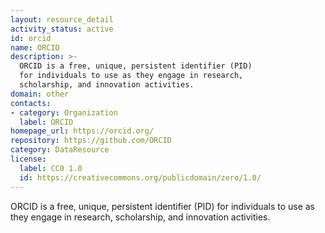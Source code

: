 ```yaml
---
layout: resource_detail
activity_status: active
id: orcid
name: ORCID
description: >-
  ORCID is a free, unique, persistent identifier (PID)
  for individuals to use as they engage in research,
  scholarship, and innovation activities.
domain: other
contacts:
- category: Organization
  label: ORCID
homepage_url: https://orcid.org/
repository: https://github.com/ORCID
category: DataResource
license:
  label: CC0 1.0
  id: https://creativecommons.org/publicdomain/zero/1.0/
---
```


ORCID is a free, unique, persistent identifier (PID) for individuals
to use as they engage in research, scholarship, and innovation
activities.

